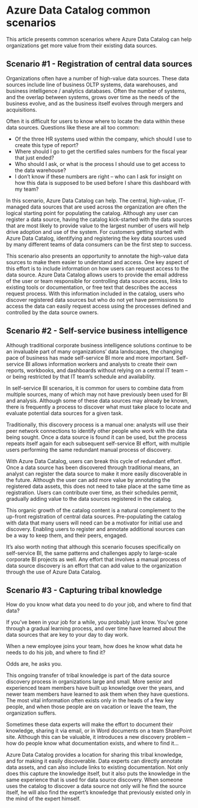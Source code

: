 <properties
   pageTitle="Azure Data Catalog common scenarios"
   description="An overview of common scenarios for Azure Data Catalog, including the registration and discovery of high-value data sources, enabling self-service business intelligence, and capturing existing tribal knowledge about data sources and processes."
   services="data-catalog"
   documentationCenter=""
   authors="steelanddata"
   manager="NA"
   editor=""
   tags=""/>
<tags
   ms.service="data-catalog"
   ms.devlang="NA"
   ms.topic="article"
   ms.tgt_pltfrm="NA"
   ms.workload="data-catalog"
   ms.date="11/20/2015"
   ms.author="maroche"/>


# Azure Data Catalog common scenarios

This article presents common scenarios where Azure Data Catalog can help organizations get more value from their existing data sources.

## Scenario #1 - Registration of central data sources

Organizations often have a number of high-value data sources. These data sources include line of business OLTP systems, data warehouses, and business intelligence / analytics databases. Often the number of systems, and the overlap between systems, grows over time as the needs of the business evolve, and as the business itself evolves through mergers and acquisitions.

Often it is difficult for users to know where to locate the data within these data sources. Questions like these are all too common:

- Of the three HR systems used within the company, which should I use to create this type of report?
- Where should I go to get the certified sales numbers for the fiscal year that just ended?
- Who should I ask, or what is the process I should use to get access to the data warehouse?
- I don’t know if these numbers are right – who can I ask for insight on how this data is supposed to be used before I share this dashboard with my team?

In this scenario, Azure Data Catalog can help. The central, high-value, IT-managed data sources that are used across the organization are often the logical starting point for populating the catalog. Although any user can register a data source, having the catalog kick-started with the data sources that are most likely to provide value to the largest number of users will help drive adoption and use of the system. For customers getting started with Azure Data Catalog, identifying and registering the key data sources used by many different teams of data consumers can be the first step to success.

This scenario also presents an opportunity to annotate the high-value data sources to make them easier to understand and access. One key aspect of this effort is to include information on how users can request access to the data source. Azure Data Catalog allows users to provide the email address of the user or team responsible for controlling data source access, links to existing tools or documentation, or free text that describes the access request process. With this information included in the catalog, users who discover registered data sources but who do not yet have permissions to access the data can easily request access using the processes defined and controlled by the data source owners.

## Scenario #2 - Self-service business intelligence

Although traditional corporate business intelligence solutions continue to be an invaluable part of many organizations’ data landscapes, the changing pace of business has made self-service BI more and more important. Self-service BI allows information workers and analysts to create their own reports, workbooks, and dashboards without relying on a central IT team – or being restricted by that IT team’s schedule and availability.

In self-service BI scenarios, it is common for users to combine data from multiple sources, many of which may not have previously been used for BI and analysis. Although some of these data sources may already be known, there is frequently a process to discover what must take place to locate and evaluate potential data sources for a given task.

Traditionally, this discovery process is a manual one: analysts will use their peer network connections to identify other people who work with the data being sought. Once a data source is found it can be used, but the process repeats itself again for each subsequent self-service BI effort, with multiple users performing the same redundant manual process of discovery.

With Azure Data Catalog, users can break this cycle of redundant effort. Once a data source has been discovered through traditional means, an analyst can register the data source to make it more easily discoverable in the future. Although the user can add more value by annotating the registered data assets, this does not need to take place at the same time as registration. Users can contribute over time, as their schedules permit, gradually adding value to the data sources registered in the catalog.

This organic growth of the catalog content is a natural complement to the up-front registration of central data sources. Pre-populating the catalog with data that many users will need can be a motivator for initial use and discovery. Enabling users to register and annotate additional sources can be a way to keep them, and their peers, engaged.

It’s also worth noting that although this scenario focuses specifically on self-service BI, the same patterns and challenges apply to large-scale corporate BI projects as well. Any effort that involves a manual process of data source discovery is an effort that can add value to the organization through the use of Azure Data Catalog.

## Scenario #3 - Capturing tribal knowledge

How do you know what data you need to do your job, and where to find that data?

If you’ve been in your job for a while, you probably just know. You’ve gone through a gradual learning process, and over time have learned about the data sources that are key to your day to day work.

When a new employee joins your team, how does he know what data he needs to do his job, and where to find it?

Odds are, he asks you.

This ongoing transfer of tribal knowledge is part of the data source discovery process in organizations large and small. More senior and experienced team members have built up knowledge over the years, and newer team members have learned to ask them when they have questions. The most vital information often exists only in the heads of a few key people, and when those people are on vacation or leave the team, the organization suffers.

Sometimes these data experts will make the effort to document their knowledge, sharing it via email, or in Word documents on a team SharePoint site. Although this can be valuable, it introduces a new discovery problem – how do people know what documentation exists, and where to find it…

Azure Data Catalog provides a location for sharing this tribal knowledge, and for making it easily discoverable. Data experts can directly annotate data assets, and can also include links to existing documentation. Not only does this capture the knowledge itself, but it also puts the knowledge in the same experience that is used for data source discovery. When someone uses the catalog to discover a data source not only will he find the source itself, he will also find the expert’s knowledge that previously existed only in the mind of the expert himself.

